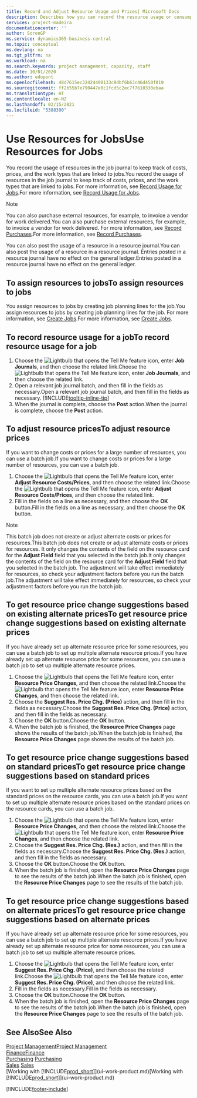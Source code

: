 ```yaml
---
title: Record and Adjust Resource Usage and Prices| Microsoft Docs
description: Describes how you can record the resource usage or consumption associated with a job, to keep track and manage costs, prices, and work types.
services: project-madeira
documentationcenter: ''
author: SorenGP
ms.service: dynamics365-business-central
ms.topic: conceptual
ms.devlang: na
ms.tgt_pltfrm: na
ms.workload: na
ms.search.keywords: project management, capacity, staff
ms.date: 10/01/2020
ms.author: edupont
ms.openlocfilehash: 48d7615ec32424400133c9dbf6b63c46d450f019
ms.sourcegitcommit: ff2b55b7e790447e0c1fcd5c2ec7f7610338ebaa
ms.translationtype: HT
ms.contentlocale: en-NZ
ms.lasthandoff: 02/15/2021
ms.locfileid: "5388390"
---
```

# <a name="use-resources-for-jobs"></a><span data-ttu-id="cec47-103">Use Resources for Jobs</span><span class="sxs-lookup"><span data-stu-id="cec47-103">Use Resources for Jobs</span></span>
<span data-ttu-id="cec47-104">You record the usage of resources in the job journal to keep track of costs, prices, and the work types that are linked to jobs.</span><span class="sxs-lookup"><span data-stu-id="cec47-104">You record the usage of resources in the job journal to keep track of costs, prices, and the work types that are linked to jobs.</span></span> <span data-ttu-id="cec47-105">For more information, see [Record Usage for Jobs](projects-how-record-job-usage.md).</span><span class="sxs-lookup"><span data-stu-id="cec47-105">For more information, see [Record Usage for Jobs](projects-how-record-job-usage.md).</span></span>

> [!NOTE]
> <span data-ttu-id="cec47-106">You can also purchase external resources, for example, to invoice a vendor for work delivered.</span><span class="sxs-lookup"><span data-stu-id="cec47-106">You can also purchase external resources, for example, to invoice a vendor for work delivered.</span></span> <span data-ttu-id="cec47-107">For more information, see [Record Purchases](purchasing-how-record-purchases.md).</span><span class="sxs-lookup"><span data-stu-id="cec47-107">For more information, see [Record Purchases](purchasing-how-record-purchases.md).</span></span>

<span data-ttu-id="cec47-108">You can also post the usage of a resource in a resource journal.</span><span class="sxs-lookup"><span data-stu-id="cec47-108">You can also post the usage of a resource in a resource journal.</span></span> <span data-ttu-id="cec47-109">Entries posted in a resource journal have no effect on the general ledger.</span><span class="sxs-lookup"><span data-stu-id="cec47-109">Entries posted in a resource journal have no effect on the general ledger.</span></span>

## <a name="to-assign-resources-to-jobs"></a><span data-ttu-id="cec47-110">To assign resources to jobs</span><span class="sxs-lookup"><span data-stu-id="cec47-110">To assign resources to jobs</span></span>
<span data-ttu-id="cec47-111">You assign resources to jobs by creating job planning lines for the job.</span><span class="sxs-lookup"><span data-stu-id="cec47-111">You assign resources to jobs by creating job planning lines for the job.</span></span> <span data-ttu-id="cec47-112">For more information, see [Create Jobs](projects-how-create-jobs.md).</span><span class="sxs-lookup"><span data-stu-id="cec47-112">For more information, see [Create Jobs](projects-how-create-jobs.md).</span></span>

## <a name="to-record-resource-usage-for-a-job"></a><span data-ttu-id="cec47-113">To record resource usage for a job</span><span class="sxs-lookup"><span data-stu-id="cec47-113">To record resource usage for a job</span></span>
1. <span data-ttu-id="cec47-114">Choose the ![Lightbulb that opens the Tell Me feature](media/ui-search/search_small.png "Tell me what you want to do") icon, enter **Job Journals**, and then choose the related link.</span><span class="sxs-lookup"><span data-stu-id="cec47-114">Choose the ![Lightbulb that opens the Tell Me feature](media/ui-search/search_small.png "Tell me what you want to do") icon, enter **Job Journals**, and then choose the related link.</span></span>
2. <span data-ttu-id="cec47-115">Open a relevant job journal batch, and then fill in the fields as necessary.</span><span class="sxs-lookup"><span data-stu-id="cec47-115">Open a relevant job journal batch, and then fill in the fields as necessary.</span></span> [!INCLUDE[tooltip-inline-tip](includes/tooltip-inline-tip_md.md)]
3. <span data-ttu-id="cec47-116">When the journal is complete, choose the **Post** action.</span><span class="sxs-lookup"><span data-stu-id="cec47-116">When the journal is complete, choose the **Post** action.</span></span>

## <a name="to-adjust-resource-prices"></a><span data-ttu-id="cec47-117">To adjust resource prices</span><span class="sxs-lookup"><span data-stu-id="cec47-117">To adjust resource prices</span></span>
<span data-ttu-id="cec47-118">If you want to change costs or prices for a large number of resources, you can use a batch job.</span><span class="sxs-lookup"><span data-stu-id="cec47-118">If you want to change costs or prices for a large number of resources, you can use a batch job.</span></span>  

1. <span data-ttu-id="cec47-119">Choose the ![Lightbulb that opens the Tell Me feature](media/ui-search/search_small.png "Tell me what you want to do") icon, enter **Adjust Resource Costs/Prices**, and then choose the related link.</span><span class="sxs-lookup"><span data-stu-id="cec47-119">Choose the ![Lightbulb that opens the Tell Me feature](media/ui-search/search_small.png "Tell me what you want to do") icon, enter **Adjust Resource Costs/Prices**, and then choose the related link.</span></span>
2. <span data-ttu-id="cec47-120">Fill in the fields on a line as necessary, and then choose the **OK** button.</span><span class="sxs-lookup"><span data-stu-id="cec47-120">Fill in the fields on a line as necessary, and then choose the **OK** button.</span></span>

> [!NOTE]  
>   <span data-ttu-id="cec47-121">This batch job does not create or adjust alternate costs or prices for resources.</span><span class="sxs-lookup"><span data-stu-id="cec47-121">This batch job does not create or adjust alternate costs or prices for resources.</span></span> <span data-ttu-id="cec47-122">It only changes the contents of the field on the resource card for the **Adjust Field** field that you selected in the batch job.</span><span class="sxs-lookup"><span data-stu-id="cec47-122">It only changes the contents of the field on the resource card for the **Adjust Field** field that you selected in the batch job.</span></span> <span data-ttu-id="cec47-123">The adjustment will take effect immediately for resources, so check your adjustment factors before you run the batch job.</span><span class="sxs-lookup"><span data-stu-id="cec47-123">The adjustment will take effect immediately for resources, so check your adjustment factors before you run the batch job.</span></span>

## <a name="to-get-resource-price-change-suggestions-based-on-existing-alternate-prices"></a><span data-ttu-id="cec47-124">To get resource price change suggestions based on existing alternate prices</span><span class="sxs-lookup"><span data-stu-id="cec47-124">To get resource price change suggestions based on existing alternate prices</span></span>
<span data-ttu-id="cec47-125">If you have already set up alternate resource price for some resources, you can use a batch job to set up multiple alternate resource prices.</span><span class="sxs-lookup"><span data-stu-id="cec47-125">If you have already set up alternate resource price for some resources, you can use a batch job to set up multiple alternate resource prices.</span></span>

1. <span data-ttu-id="cec47-126">Choose the ![Lightbulb that opens the Tell Me feature](media/ui-search/search_small.png "Tell me what you want to do") icon, enter **Resource Price Changes**, and then choose the related link.</span><span class="sxs-lookup"><span data-stu-id="cec47-126">Choose the ![Lightbulb that opens the Tell Me feature](media/ui-search/search_small.png "Tell me what you want to do") icon, enter **Resource Price Changes**, and then choose the related link.</span></span>
2. <span data-ttu-id="cec47-127">Choose the **Suggest Res. Price Chg. (Price)** action, and then fill in the fields as necessary.</span><span class="sxs-lookup"><span data-stu-id="cec47-127">Choose the **Suggest Res. Price Chg. (Price)** action, and then fill in the fields as necessary.</span></span>
3. <span data-ttu-id="cec47-128">Choose the **OK** button.</span><span class="sxs-lookup"><span data-stu-id="cec47-128">Choose the **OK** button.</span></span>  
4. <span data-ttu-id="cec47-129">When the batch job is finished, the **Resource Price Changes** page shows the results of the batch job.</span><span class="sxs-lookup"><span data-stu-id="cec47-129">When the batch job is finished, the **Resource Price Changes** page shows the results of the batch job.</span></span>

## <a name="to-get-resource-price-change-suggestions-based-on-standard-prices"></a><span data-ttu-id="cec47-130">To get resource price change suggestions based on standard prices</span><span class="sxs-lookup"><span data-stu-id="cec47-130">To get resource price change suggestions based on standard prices</span></span>
<span data-ttu-id="cec47-131">If you want to set up multiple alternate resource prices based on the standard prices on the resource cards, you can use a batch job.</span><span class="sxs-lookup"><span data-stu-id="cec47-131">If you want to set up multiple alternate resource prices based on the standard prices on the resource cards, you can use a batch job.</span></span>  

1. <span data-ttu-id="cec47-132">Choose the ![Lightbulb that opens the Tell Me feature](media/ui-search/search_small.png "Tell me what you want to do") icon, enter **Resource Price Changes**, and then choose the related link.</span><span class="sxs-lookup"><span data-stu-id="cec47-132">Choose the ![Lightbulb that opens the Tell Me feature](media/ui-search/search_small.png "Tell me what you want to do") icon, enter **Resource Price Changes**, and then choose the related link.</span></span>
2. <span data-ttu-id="cec47-133">Choose the **Suggest Res. Price Chg. (Res.)** action, and then fill in the fields as necessary.</span><span class="sxs-lookup"><span data-stu-id="cec47-133">Choose the **Suggest Res. Price Chg. (Res.)** action, and then fill in the fields as necessary.</span></span>  
3. <span data-ttu-id="cec47-134">Choose the **OK** button.</span><span class="sxs-lookup"><span data-stu-id="cec47-134">Choose the **OK** button.</span></span>  
4. <span data-ttu-id="cec47-135">When the batch job is finished, open the **Resource Price Changes** page to see the results of the batch job.</span><span class="sxs-lookup"><span data-stu-id="cec47-135">When the batch job is finished, open the **Resource Price Changes** page to see the results of the batch job.</span></span>

## <a name="to-get-resource-price-change-suggestions-based-on-alternate-prices"></a><span data-ttu-id="cec47-136">To get resource price change suggestions based on alternate prices</span><span class="sxs-lookup"><span data-stu-id="cec47-136">To get resource price change suggestions based on alternate prices</span></span>
<span data-ttu-id="cec47-137">If you have already set up alternate resource price for some resources, you can use a batch job to set up multiple alternate resource prices.</span><span class="sxs-lookup"><span data-stu-id="cec47-137">If you have already set up alternate resource price for some resources, you can use a batch job to set up multiple alternate resource prices.</span></span>

1. <span data-ttu-id="cec47-138">Choose the ![Lightbulb that opens the Tell Me feature](media/ui-search/search_small.png "Tell me what you want to do") icon, enter **Suggest Res. Price Chg. (Price)**, and then choose the related link.</span><span class="sxs-lookup"><span data-stu-id="cec47-138">Choose the ![Lightbulb that opens the Tell Me feature](media/ui-search/search_small.png "Tell me what you want to do") icon, enter **Suggest Res. Price Chg. (Price)**, and then choose the related link.</span></span>  
2. <span data-ttu-id="cec47-139">Fill in the fields as necessary.</span><span class="sxs-lookup"><span data-stu-id="cec47-139">Fill in the fields as necessary.</span></span>
3. <span data-ttu-id="cec47-140">Choose the **OK** button.</span><span class="sxs-lookup"><span data-stu-id="cec47-140">Choose the **OK** button.</span></span>  
4. <span data-ttu-id="cec47-141">When the batch job is finished, open the **Resource Price Changes** page to see the results of the batch job.</span><span class="sxs-lookup"><span data-stu-id="cec47-141">When the batch job is finished, open the **Resource Price Changes** page to see the results of the batch job.</span></span>

## <a name="see-also"></a><span data-ttu-id="cec47-142">See Also</span><span class="sxs-lookup"><span data-stu-id="cec47-142">See Also</span></span>
[<span data-ttu-id="cec47-143">Project Management</span><span class="sxs-lookup"><span data-stu-id="cec47-143">Project Management</span></span>](projects-manage-projects.md)  
[<span data-ttu-id="cec47-144">Finance</span><span class="sxs-lookup"><span data-stu-id="cec47-144">Finance</span></span>](finance.md)  
<span data-ttu-id="cec47-145">[Purchasing](purchasing-manage-purchasing.md)       </span><span class="sxs-lookup"><span data-stu-id="cec47-145">[Purchasing](purchasing-manage-purchasing.md)       </span></span>  
<span data-ttu-id="cec47-146">[Sales](sales-manage-sales.md)   </span><span class="sxs-lookup"><span data-stu-id="cec47-146">[Sales](sales-manage-sales.md)   </span></span>  
<span data-ttu-id="cec47-147">[Working with [!INCLUDE[prod_short](includes/prod_short.md)]](ui-work-product.md)</span><span class="sxs-lookup"><span data-stu-id="cec47-147">[Working with [!INCLUDE[prod_short](includes/prod_short.md)]](ui-work-product.md)</span></span>  


[!INCLUDE[footer-include](includes/footer-banner.md)]